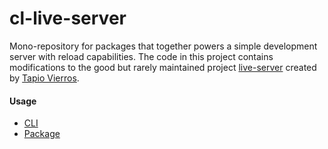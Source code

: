 # cl-live-server

Mono-repository for packages that together powers a simple development server with reload capabilities. The code in this project contains modifications to the good but rarely maintained project [live-server](https://github.com/tapio/live-server) created by [Tapio Vierros](https://github.com/tapio).

#### Usage

-   [CLI](https://github.com/lindeneg/cl-live-server/tree/master/packages/cli)
-   [Package](https://github.com/lindeneg/cl-live-server/tree/master/packages/live-server)
